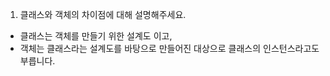 1. 클래스와 객체의 차이점에 대해 설명해주세요.
- 클래스는 객체를 만들기 위한 설계도 이고, 
- 객체는 클래스라는 설계도를 바탕으로 만들어진 대상으로 클래스의 인스턴스라고도 부릅니다.

